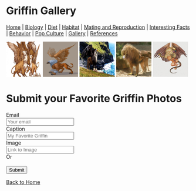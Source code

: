 # Griffin Gallery

[Home](index.md) |
[Biology](biology.md) |
[Diet](diet.md) |
[Habitat](habitat.md) |
[Mating and Reproduction](matingreproduction.md) | 
[Interesting Facts](interesting.md) |
[Behavior](behavior.md) |
[Pop Culture](popculture.md) |
[Gallery](gallery.md) |
[References](references.md)

[<img alt="A Pride of Griffins" src="Griffin image 1.jpg" height="96" width="96" />](Griffin_image_1.md)
[<img alt="A Perfect Griffin" src="Griffin image 2.jpg" height="96" width="96" />](Griffin_image_2.md)
[<img alt="A Confident Griffin" src="Griffin image 3.jpg" height="96" width="96" />](Griffin_image_3.md)
[<img alt="A Sad Griffin" src="Griffin image 4.jpg" height="96" width="96" />](Griffin_image_4.md)
[<img alt="A Giffin Serpentinis" src="Griffin image 5.jpg" height="96" width="96" />](Griffin_image_5.md)

# Submit your Favorite Griffin Photos

<form id="imagesubmit" method="POST" action="https://formspree.io/bwart@marketo.com">
  <input type="hidden" name="_subject" value="Griffin Image Submission" />
  <input type="hidden" name="_gotcha" style="display:none" />
  <input type="hidden" name="_next" value="https://bwart-mkto.github.io/scrum-team-griffin-site/gallery.md" />
  <input type="hidden" name="_cc" value="sfabini@marketo.com,kbielewicz@marketo.com,mfenwick@marketo.com,talkhateeb@marketo.com" />
Email<br/><input type="email" name="email" placeholder="Your email" /><br/>
Caption<br/><input type="text" name="caption" placeholder="My Favorite Griffin" /><br/>
Image<br/><input type="text" name="image_url" placeholder="Link to Image" /><br/>
Or<br/><input type="hidden" role="uploadcare-uploader" name="griffen_image" /><br/>
  <button type="submit">Submit</button>
</form>
<script>
    var imagesubmit =  document.getElementById('imagesubmit');
    contactform.setAttribute('action', '//formspree.io/' + 'bwart' + '@' + 'marketo' + '.' + 'com');
</script>

[Back to Home](index.md)
